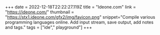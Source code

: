 +++
date = 2022-12-18T22:22:27.119Z
title = "Ideone.com"
link = "https://ideone.com/"
thumbnail = "https://stx1.ideone.com/gfx2/img/favicon.png"
snippet="Compile various programming languages online. Add input stream, save output, add notes and tags."
tags = ["ide"," playground"]
+++
